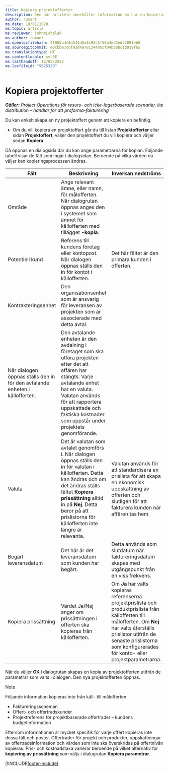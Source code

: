```yaml
---
title: Kopiera projektofferter
description: Den här artikeln innehåller information om hur du kopierar projektofferter i Project Operations.
author: rumant
ms.date: 10/01/2020
ms.topic: article
ms.reviewer: johnmichalak
ms.author: rumant
ms.openlocfilehash: 4f865a4c8a541d6a9c92c5f58a4ed2ed32891eb0
ms.sourcegitcommit: e0cbbe7c6f03d4978134405cf04bd8bc1d019f65
ms.translationtype: HT
ms.contentlocale: sv-SE
ms.lasthandoff: 12/05/2022
ms.locfileid: "9825329"
---
```

# <a name="copy-project-quotes"></a>Kopiera projektofferter

_**Gäller:** Project Operations för resurs- och icke-lagerbaserade scenarier, lite distribution – handlar för att proforma-fakturering_

Du kan enkelt skapa en ny projektoffert genom att kopiera en befintlig. 

- Om du vill kopiera en projektoffert går du till listan **Projektofferter** eller sidan **Projektoffert**, väljer den projektoffert du vill kopiera och väljer sedan **Kopiera**.

Då öppnas en dialogsida där du kan ange parametrarna för kopian. Följande tabell visar de fält som ingår i dialogsidan. Beroende på vilka värden du väljer kan kopieringsprocessen ändras.

| **Fält** | **Beskrivning** | **Inverkan nedströms** |
| --- | --- | --- |
| Område | Ange relevant ämne, eller namn, för målofferten. När dialogrutan öppnas anges den i systemet som ämnet för källofferten med tillägget **-kopia**. | |
| Potentiell kund | Referens till kundens företag eller kontopost. När dialogen öppnas ställs den in för kontot i källofferten. | Det här fältet är den primära kunden i offerten. |
| Kontrakteringsenhet | Den organisationsenhet som är ansvarig för leveransen av projekten som är associerade med detta avtal.
När dialogen öppnas ställs den in för den avtalande enheten i källofferten. | Den avtalande enheten är den avdelning i företaget som ska utföra projekten efter det att affären har stängts. Varje avtalande enhet har en valuta. Valutan används för att rapportera uppskattade och faktiska kostnader som uppstår under projektets genomförande. |
| Valuta | Det är valutan som avtalet genomförs i. När dialogen öppnas ställs den in för valutan i källofferten. Detta kan ändras och om det ändras ställs fältet **Kopiera prissättning** alltid in på **Nej**. Detta beror på att prislistorna för källofferten inte längre är relevanta. | Valutan används för att standardisera en prislista för att skapa en ekonomisk uppskattning av offerten och slutligen för att fakturera kunden när affären tas hem. |
| Begärt leveransdatum | Det här är det leveransdatum som kunden har begärt. | Detta används som slutdatum när faktureringsdatum skapas med utgångspunkt från en viss frekvens. |
| Kopiera prissättning | Värdet Ja/Nej anger om prissättningen i offerten ska kopieras från källofferten. | Om **Ja** har valts kopieras referenserna projektprislista och produktprislista från källofferten till målofferten. Om **Nej** har valts återställs prislistor utifrån de senaste prislistorna som konfigurerades för konto- eller projektparametrarna. |

När du väljer **OK** i dialogrutan skapas en kopia av projektofferten utifrån de parametrar som valts i dialogen. Den nya projektofferten öppnas. 

> [!NOTE]
> Följande information kopieras inte från käll- till målofferten:
>
> - Faktureringsscheman
> - Offert- och offertradskunder
> - Projektreferens för projektbaserade offertrader – kundens budgetinformation
>
>Eftersom informationen är mycket specifik för varje offert kopieras inte dessa fält och poster. Offertrader för projekt och produkter, uppskattningar av offertradsinformation och värden som inte ska överskridas på offertnivån kopieras. Pris- och kostnadstaxa varierar beroende på vilket alternativ för **kopiering av prissättning** som väljs i dialogrutan **Kopiera parametrar**.


[!INCLUDE[footer-include](../includes/footer-banner.md)]

